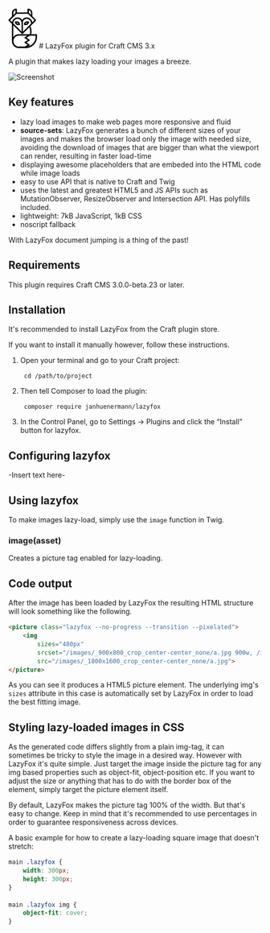 <img src="resources/img/lazyfox-icon.png" height=80px>
# LazyFox plugin for Craft CMS 3.x

A plugin that makes lazy loading your images a breeze.

![Screenshot](resources/img/lazyfox-screencap.gif)

## Key features

- lazy load images to make web pages more responsive and fluid
- **source-sets**: LazyFox generates a bunch of different sizes of your images and makes the browser load only the image with needed size, avoiding the download of images that are bigger than what the viewport can render, resulting in faster load-time 
- displaying awesome placeholders that are embeded into the HTML code while image loads
- easy to use API that is native to Craft and Twig
- uses the latest and greatest HTML5 and JS APIs such as MutationObserver, ResizeObserver and Intersection API. Has polyfills included.
- lightweight: 7kB JavaScript, 1kB CSS
- noscript fallback

With LazyFox document jumping is a thing of the past!

## Requirements

This plugin requires Craft CMS 3.0.0-beta.23 or later.

## Installation

It's recommended to install LazyFox from the Craft plugin store.

If you want to install it manually however, follow these instructions.

1. Open your terminal and go to your Craft project:

        cd /path/to/project

2. Then tell Composer to load the plugin:

        composer require janhuenermann/lazyfox

3. In the Control Panel, go to Settings → Plugins and click the “Install” button for lazyfox.

## Configuring lazyfox

-Insert text here-

## Using lazyfox

To make images lazy-load, simply use the `image` function in Twig.

### image(asset)
Creates a picture tag enabled for lazy-loading.

## Code output

After the image has been loaded by LazyFox the resulting HTML structure will look something like the following.

```html 
<picture class="lazyfox --no-progress --transition --pixelated">
    <img 
    	sizes="480px" 
    	srcset="/images/_900x800_crop_center-center_none/a.jpg 900w, /images/_1800x1600_crop_center-center_none/a.jpg 1800w" 
    	src="/images/_1800x1600_crop_center-center_none/a.jpg">
</picture>
```

As you can see it produces a HTML5 picture element. The underlying img's `sizes` attribute in this case is automatically set by LazyFox in order to load the best fitting image.


## Styling lazy-loaded images in CSS

As the generated code differs slightly from a plain img-tag, it can sometimes be tricky to style the image in a desired way. However with LazyFox it's quite simple. Just target the image inside the picture tag for any img based properties such as object-fit, object-position etc. If you want to adjust the size or anything that has to do with the border box of the element, simply target the picture element itself. 

By default, LazyFox makes the picture tag 100% of the width. But that's easy to change. Keep in mind that it's recommended to use percentages in order to guarantee responsiveness across devices.

A basic example for how to create a lazy-loading square image that doesn't stretch:

```css 
main .lazyfox {
	width: 300px;
	height: 300px;
}

main .lazyfox img {
	object-fit: cover;
}
```